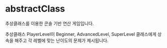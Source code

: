 # abstractClass
추상클래스를 이용한 콘솔 기반 연산 게임입니다.

추상클래스 PlayerLevel이 Beginner, AdvancedLevel, SuperLevel 클래스에게 상속을 해주고 각 레벨에 맞는 난이도의 문제가 제시됩니다.
